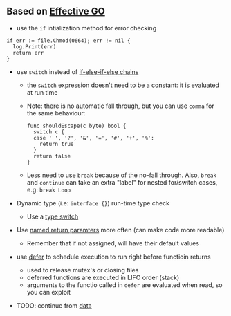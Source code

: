 ## Based on [Effective GO](https://golang.org/doc/effective_go.html)

- use the `if` intialization method for error checking

```
if err := file.Chmod(0664); err != nil {
  log.Print(err)
  return err
}
```

- use `switch` instead of [if-else-if-else chains](https://golang.org/doc/effective_go.html#switch)

  - the `switch` expression doesn't need to be a constant: it is evaluated at run time

  - Note: there is no automatic fall through, but you can use `comma` for the same behaviour:

    ```
    func shouldEscape(c byte) bool {
      switch c {
      case ' ', '?', '&', '=', '#', '+', '%':
        return true
      }
      return false
    }
    ```

  - Less need to use `break` because of the no-fall through. Also, `break` and `continue` can take an extra "label" for nested for/switch cases, e.g: `break Loop`

- Dynamic type (i.e: `interface {}`) run-time type check

  - Use a [type switch](https://golang.org/doc/effective_go.html#type_switch)

- Use [named return paramters](https://golang.org/doc/effective_go.html#named-results) more often (can make code more readable)

  - Remember that if not assigned, will have their default values

- use [defer](https://golang.org/doc/effective_go.html#defer) to schedule execution to run right before functioin returns

  - used to release mutex's or closing files
  - deferred functions are executed in LIFO order (stack)
  - arguments to the functio called in `defer` are evaluated when read, so you can exploit []()

- TODO: continue from [data](https://golang.org/doc/effective_go.html#data)
